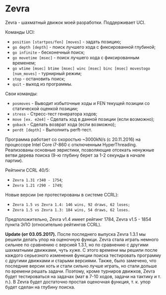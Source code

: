 # Zevra
Zevra - шахматный движок моей разработки. Поддерживает UCI.  

Команды UCI:
+ `position [startpos/fen] [moves]` - задать позицию;
+ `go depth [depth]` - поиск лучшего хода с фиксированной глубиной;
+ `go infinite` - бесконечный поиск;
+ `go movetime [msec]` - поиск лучшего хода с фиксированным временем;
+ `go wtime [msec] btime [msec] winc [msec] binc [msec] movestogo [num_moves]` - турнирный режим;
+ `stop` - остановить поиск;
+ `quit` - выход из программы.

Свои команды:
+ `posmoves` - Выводит избыточные ходы и FEN текущей позиции со статической оценкой позиции;
+ `stress` - Стресс-тест генератора ходов;
+ `move [ex. e2e4]` - Сделать ход в данной позиции (если возможно);
+ `goback` - Сделать возврат хода (если возможно);
+ `perdt [depth]` - Выполнить perft-тест.

Программа работает со скоростью ~3000kN/s (с 20.11.2016) на процессоре Intel Core i7-860 с отключенным HyperThreading. Реализованы основные эвристики, позволяющие отсекать ненужные ветви дерева поиска (9-ю глубину берет за 1-2 секунды в начале партии).

Рейтинги CCRL 40/5:
+ `Zevra 1.31 r340 - 1754`;
+ `Zevra 1.21 r290 - 1749`;

Новые версии (не протестированы в системе CCRL):
+ `Zevra 1.5 vs Zevra 1.4: 146 wins, 92 draws, 62 loses;`
+ `Zevra 1.5 vs Zevra 1.3: 184 wins, 54 draws, 62 loses.`

Предположительно, Zevra v1.4 имеет рейтинг 1784, Zevra v1.5 - 1854 пункта ЭЛО (относительно рейтингов CCRL).

**Update (от 03.05.2017).** После последнего выпуска Zevra 1.3.1 мы решили делать упор на оценочную функци. Zevra стала играть немного сильнее по сравнению с версией 1.3.1, но по сравнению с другими шахматными движками, чуть хуже. С этого времени мы решили после каждого серьезного изменения функции поиска тестировать программу с другими движками и старыми версиями. Также, было замечено, что последние версии хоть и стали сильно лучше играть, но стали дольше по времени решать задачи. Поэтому, кроме турниров движков, Zevra будет тестироваться на задачах (мат в 7-10 ходов, задачи на тактику и т. п.). В Zevra будет достаточно простая оценочная функция, т. к. упор будет сделан на глубину поиска.
